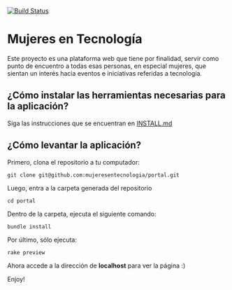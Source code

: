 [![Build Status](https://travis-ci.org/mujeresentecnologia/portal.svg?branch=master)](https://travis-ci.org/mujeresentecnologia/portal)

Mujeres en Tecnología
===================

Este proyecto es una plataforma web que tiene por finalidad, servir como punto de encuentro a todas esas personas, en especial mujeres, que sientan un interés hacia eventos e iniciativas referidas a tecnología.

¿Cómo instalar las herramientas necesarias para la aplicación?
-------------
Siga las instrucciones que se encuentran en [INSTALL.md](https://github.com/mujeresentecnologia/portal/blob/master/INSTALL.md) 

¿Cómo levantar la aplicación?
-------------
Primero, clona el repositorio a tu computador:
```
git clone git@github.com:mujeresentecnologia/portal.git
```

Luego, entra a la carpeta generada del repositorio
```
cd portal
```

Dentro de la carpeta, ejecuta el siguiente comando:
```
bundle install
```

Por último, sólo ejecuta:
```
rake preview
```

Ahora accede a la dirección de **localhost** para ver la página :)

Enjoy!
